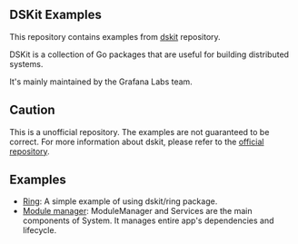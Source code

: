 ## DSKit Examples
This repository contains examples from [dskit](https://github.com/grafana/dskit/) repository.

DSKit is a collection of Go packages that are useful for building distributed systems.

It's mainly maintained by the Grafana Labs team.

## Caution
This is a unofficial repository. The examples are not guaranteed to be correct. 
For more information about dskit, please refer to the [official repository](https://github.com/grafana/dskit/).

## Examples
- [Ring](./ring): A simple example of using dskit/ring package.
- [Module manager](./module_manager): ModuleManager and Services are the main components of System. It manages entire app's dependencies and lifecycle.